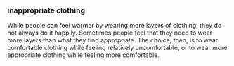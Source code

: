 ### inappropriate clothing

While people can feel warmer by wearing more layers of clothing, 
they do not always do it happily. Sometimes people feel that they
need to wear more layers than what they find appropriate. The choice, 
then, is to wear comfortable clothing while feeling relatively uncomfortable, 
or to wear more appropriate clothing while feeling more comfortable.